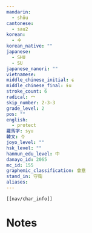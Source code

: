 ```yaml
---
mandarin:
  - shǒu
cantonese:
  - sau2
korean:
  - 수
korean_native: ""
japanese:
  - SHU
  - SU
japanese_nanori: ""
vietnamese:
middle_chinese_initial: ɕ
middle_chinese_final: ɨu
stroke_count: 6
radical: 宀
skip_number: 2-3-3
grade_level: 2
pos: ""
english:
  - protect
羅馬字: syu
韓文: 슈
joyo_level: ""
hsk_level: ""
hanmun_edu_level: 中
danayo_id: 2065
mc_id: 155
graphemic_classification: 會意
stand_in: 守衛
aliases:
---
```

```meta-bind-embed
[[nav/char_info]]
```

# Notes

